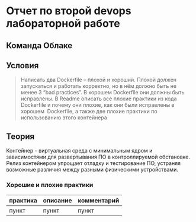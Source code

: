 # Отчет по второй devops лабораторной работе

## Команда Облаке

## Условия

> Написать два Dockerfile – плохой и хороший. Плохой должен запускаться и работать корректно, но в нём должно быть не менее 3 “bad practices”. В хорошем Dockerfile они должны быть исправлены. В Readme описать все плохие практики из кода Dockerfile и почему они плохие, как они были исправлены в хорошем  Dockerfile, а также две плохие практики по использованию этого контейнера

## Теория

Контейнер - виртуальная среда с минимальным ядром и зависимостями для развертывания ПО в контроллируемой обстановке. Релиз контейнером упрощает отладку и тестирование ПО, устраняя возможные различия между разными физическими устройствами.

<!---
я люблю таблички
--->

### Хорошие и плохие практики

| практика | описание| комментарий|
|---|---|---|
| пункт|пункт |пункт |
